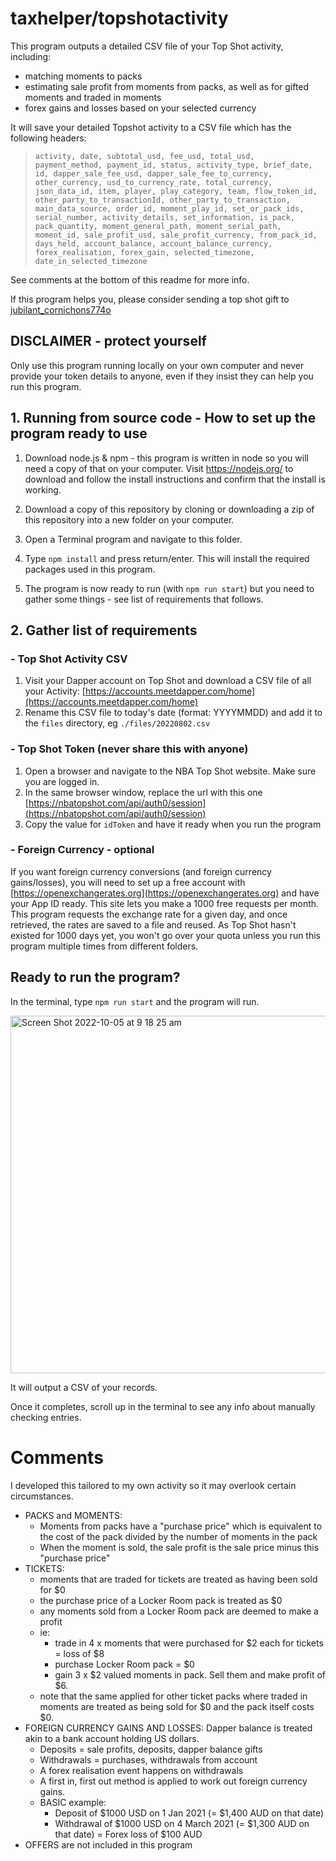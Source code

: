 # taxhelper/topshotactivity

This program outputs a detailed CSV file of your Top Shot activity, including:

- matching moments to packs
- estimating sale profit from moments from packs, as well as for gifted moments and traded in moments
- forex gains and losses based on your selected currency

It will save your detailed Topshot activity to a CSV file which has the following headers:
>`activity, date, subtotal_usd, fee_usd, total_usd, payment_method, payment_id, status, activity_type, brief_date, id, dapper_sale_fee_usd, dapper_sale_fee_to_currency, other_currency, usd_to_currency_rate, total_currency, json_data_id, item, player, play_category, team, flow_token_id, other_party_to_transactionId, other_party_to_transaction, main_data_source, order_id, moment_play_id, set_or_pack_ids, serial_number, activity_details, set_information, is_pack, pack_quantity, moment_general_path, moment_serial_path, moment_id, sale_profit_usd, sale_profit_currency, from_pack_id, days_held, account_balance, account_balance_currency, forex_realisation, forex_gain, selected_timezone, date_in_selected_timezone`

See comments at the bottom of this readme for more info.

If this program helps you, please consider sending a top shot gift to [jubilant_cornichons774o](https://nbatopshot.com/user/@jubilant_cornichons774o)

## DISCLAIMER - protect yourself

Only use this program running locally on your own computer and never provide your token details to anyone, even if they insist they can help you run this program.

## 1. Running from source code - How to set up the program ready to use

1. Download node.js & npm - this program is written in node so you will need a copy of that on your computer. Visit https://nodejs.org/ to download and follow the install instructions and confirm that the install is working.

2. Download a copy of this repository by cloning or downloading a zip of this repository into a new folder on your computer.

3. Open a Terminal program and navigate to this folder.

4. Type `npm install` and press return/enter. This will install the required packages used in this program.

5. The program is now ready to run (with `npm run start`) but you need to gather some things - see list of requirements that follows.

## 2. Gather list of requirements

### - Top Shot Activity CSV

1. Visit your Dapper account on Top Shot and download a CSV file of all your Activity: [https://accounts.meetdapper.com/home](https://accounts.meetdapper.com/home)
2. Rename this CSV file to today's date (format: YYYYMMDD) and add it to the `files` directory, eg `./files/20220802.csv`

### - Top Shot Token (never share this with anyone)

1. Open a browser and navigate to the NBA Top Shot website. Make sure you are logged in.
2. In the same browser window, replace the url with this one [https://nbatopshot.com/api/auth0/session](https://nbatopshot.com/api/auth0/session)
3. Copy the value for `idToken` and have it ready when you run the program

### - Foreign Currency - optional
  If you want foreign currency conversions (and foreign currency gains/losses), you will need to set up a free account with [https://openexchangerates.org](https://openexchangerates.org) and have your App ID ready.
  This site lets you make a 1000 free requests per month. This program requests the exchange rate for a given day, and once retrieved, the rates are saved to a file and reused. As Top Shot hasn't existed for 1000 days yet, you won't go over your quota unless you run this program multiple times from different folders.

## Ready to run the program?

In the terminal, type `npm run start` and the program will run.

<img width="572" alt="Screen Shot 2022-10-05 at 9 18 25 am" src="https://user-images.githubusercontent.com/113106314/193945562-d7dd2210-2a84-4d26-a369-8ba6f8165789.png">

It will output a CSV of your records.

Once it completes, scroll up in the terminal to see any info about manually checking entries.

# Comments

I developed this tailored to my own activity so it may overlook certain circumstances.

- PACKS and MOMENTS:
  - Moments from packs have a "purchase price" which is equivalent to the cost of the pack divided by the number of moments in the pack
  - When the moment is sold, the sale profit is the sale price minus this "purchase price"
- TICKETS:
  - moments that are traded for tickets are treated as having been sold for $0
  - the purchase price of a Locker Room pack is treated as $0
  - any moments sold from a Locker Room pack are deemed to make a profit
  - ie:
    - trade in 4 x moments that were purchased for $2 each for tickets = loss of $8
    - purchase Locker Room pack = $0
    - gain 3 x $2 valued moments in pack. Sell them and make profit of $6.
  - note that the same applied for other ticket packs where traded in moments are treated as being sold for $0 and the pack itself costs $0.
- FOREIGN CURRENCY GAINS AND LOSSES: Dapper balance is treated akin to a bank account holding US dollars.
  - Deposits = sale profits, deposits, dapper balance gifts
  - Withdrawals = purchases, withdrawals from account
  - A forex realisation event happens on withdrawals
  - A first in, first out method is applied to work out foreign currency gains.
  - BASIC example:
    - Deposit of $1000 USD on 1 Jan 2021 (= $1,400 AUD on that date)
    - Withdrawal of $1000 USD on 4 March 2021 (= $1,300 AUD on that date)
      = Forex loss of $100 AUD
- OFFERS are not included in this program
